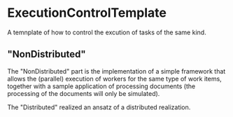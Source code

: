 # ExecutionControlTemplate

A temnplate of how to control the excution of tasks of the same kind.

## "NonDistributed"

The "NonDistributed" part is the implementation of a simple framework that allows the (parallel) execution of workers for the same type of work items, together with a sample application of processing documents (the processing of the documents will only be simulated).

The "Distributed" realized an ansatz of a distributed realization.
